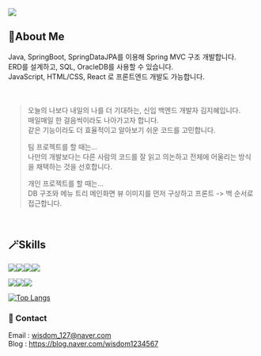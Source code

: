 <img src="https://capsule-render.vercel.app/api?type=waving&height=240&color=0:c2e59c,100:64b3f4&text=你好世界!&section=header&textBg=false&fontAlign=50&animation=twinkling&desc=I'm%20WISDOM127&strokeWidth=0&rotate=0&fontSize=60&fontColor=f7f5f5"/>

## 🔎About Me
Java, SpringBoot, SpringDataJPA를 이용해 Spring MVC 구조 개발합니다.<br/>
ERD를 설계하고, SQL, OracleDB를 사용할 수 있습니다.<br/>
JavaScript, HTML/CSS, React 로 프론트엔드 개발도 가능합니다.<br/>
<br/> 
<br/> 
> 오늘의 나보다 내일의 나를 더 기대하는, 신입 백엔드 개발자 김지혜입니다.<br/>
> 매일매일 한 걸음씩이라도 나아가고자 합니다. <br/> 
> 같은 기능이라도 더 효율적이고 알아보기 쉬운 코드를 고민합니다. <br/>
> 
> 팀 프로젝트를 할 때는... <br/>
> 나만의 개발보다는 다른 사람의 코드를 잘 읽고 의논하고 전체에 어울리는 방식을 채택하는 것을 선호합니다.
>
> 개인 프로젝트를 할 때는... <br/>
> DB 구조와 메뉴 트리 메인화면 뷰 이미지를 먼저 구상하고 프론트 -> 백 순서로 접근합니다.

 <br/> 



## 🪄Skills

<img src="https://img.shields.io/badge/Java-ED8B00?style=for-the-badge&logo=openjdk&logoColor=white"><img src="https://img.shields.io/badge/SpringBoot-6DB33F?style=for-the-badge&logo=spring&logoColor=white"><img src="https://img.shields.io/badge/JavaScript-F7DF1E?style=for-the-badge&logo=JavaScript&logoColor=white"><img src="https://img.shields.io/badge/Oracle-F80000?style=for-the-badge&logo=oracle&logoColor=white">



<img src="https://img.shields.io/badge/React-20232A?style=for-the-badge&logo=react&logoColor=61DAFB"><img src="https://img.shields.io/badge/React_Router-CA4245?style=for-the-badge&logo=react-router&logoColor=white"><img src="https://img.shields.io/badge/Material--UI-0081CB?style=for-the-badge&logo=material-ui&logoColor=white">


<!-- <img src=""/>
<img src="https://img.shields.io/badge/thymeleaf-005F0F?style=for-the-badge&logo=thymeleaf&logoColor=white"> 
<img src="https://img.shields.io/badge/html5-E34F26?style=for-the-badge&logo=html5&logoColor=white">
<img src="https://img.shields.io/badge/css3-1572B6?style=for-the-badge&logo=css3&logoColor=white"> -->

[![Top Langs](https://github-readme-stats.vercel.app/api/top-langs/?username=WISDOM127&layout=compact)](https://github.com/anuraghazra/github-readme-stats)



### 🤝 Contact
Email : wisdom_127@naver.com <br/> 
Blog : https://blog.naver.com/wisdom1234567

<!-- <img src="https://capsule-render.vercel.app/api?type=waving&height=190&color=0:c2e59c,100:64b3f4&section=footer&textBg=false&fontAlign=50&animation=twinkling&desc=Thankyou&strokeWidth=0&rotate=0&fontSize=65&fontColor=f7f5f5"/>
-->

